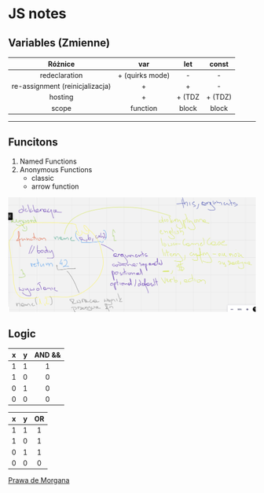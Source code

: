 # JS notes

## Variables (Zmienne)

Różnice |       var       | let | const 
:---: |:---------------:| :---: |:-----:|
redeclaration | + (quirks mode) | - |   -   |
re-assignment (reinicjalizacja) |        +        | + |   -   |
hosting |        +        | + (TDZ | + (TDZ)|
scope |    function     | block | block|

---
## Funcitons
1. Named Functions
2. Anonymous Functions
   - classic
   - arrow function

![functions.png](functions.png)


## Logic

x |  y  | AND &&
:---: |:---:|:---: |
1 |  1  | 1 
1 |  0  | 0
0 |  1  | 0 
0 |  0  | 0 

x |  y  | OR 
:---: |:---:|:---: |
1 |  1  | 1 
1 |  0  | 1
0 |  1  | 1
0 |  0  | 0 

[Prawa de Morgana](https://pl.wikipedia.org/wiki/Prawa_De_Morgana)
